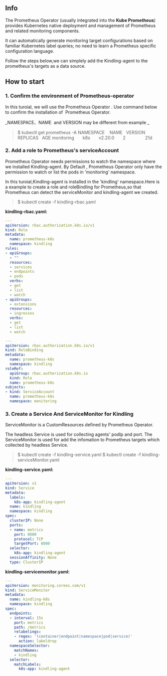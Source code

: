 ## Info


The Prometheus Operator (usually integrated into the **Kube Prometheus**) provides Kubernetes native deployment and management of Prometheus and related monitoring components.


It can automatically generate monitoring target configurations based on familiar Kubernetes label queries; no need to learn a Prometheus specific configuration language.


Follow the steps below,we can simplely add the Kindling-agent to the prometheus's targets as a data source.


## How to start


### 1. Confirm the environment of Prometheus-operator


In this turoial, we will use the Prometheus Operator . Use command below to confirm the installation of  Prometheus Operator.


_NAMESPACE、NAME  and VERSION may be different from example _


> $ kubectl get prometheus -A
> NAMESPACE    NAME   VERSION   REPLICAS   AGE
monitoring       k8s       v2.20.0       2                21d



### 2. Add a role to Prometheus's serviceAccount


Prometheus Operator needs permissions to watch the namespace where we installed Kindling-agent.
By Default , Prometheus Operator only have the permission to watch or list the pods in 'monitoring' namespace.


In this turoial,Kindling-agent is installed in the 'kindling' namespace.Here is a example to create a role and roleBindling for Prometheus,so that Prometheus can detect the serviceMonitor and kindling-agent we created.


> $ kubectl create -f kindling-rbac.yaml



**kindling-rbac.yaml:**


```yaml
---
apiVersion: rbac.authorization.k8s.io/v1
kind: Role
metadata:
  name: prometheus-k8s
  namespace: kindling
rules:
- apiGroups:
  - ""
  resources:
  - services
  - endpoints
  - pods
  verbs:
  - get
  - list
  - watch
- apiGroups:
  - extensions
  resources:
  - ingresses
  verbs:
  - get
  - list
  - watch

---  
apiVersion: rbac.authorization.k8s.io/v1
kind: RoleBinding
metadata:
  name: prometheus-k8s
  namespace: kindling
roleRef:
  apiGroup: rbac.authorization.k8s.io
  kind: Role
  name: prometheus-k8s
subjects:
- kind: ServiceAccount
  name: prometheus-k8s
  namespace: monitoring
```


### 3. Create a Service And ServiceMonitor for Kindling
ServiceMonitor is a CustomResources defined by Prometheus Operator.
​

The headless Service is used for collecting agents' podIp and port.
The ServiceMonitor is used for add the infomation to Prometheus targets which collected by headless Service.
> $ kubectl create -f kindling-service.yaml
> $ kubectl create -f kindling-serviceMonitor.yaml

**kindling-service.yaml:**


```yaml
---
apiVersion: v1
kind: Service
metadata:
  labels:
    k8s-app: kindling-agent
  name: kindling
  namespace: kindling
spec:
  clusterIP: None
  ports:
  - name: metrics
    port: 8080
    protocol: TCP
    targetPort: 8080
  selector:
    k8s-app: kindling-agent
  sessionAffinity: None
  type: ClusterIP
```


**kindling-servicemonitor.yaml:**


```yaml
---
apiVersion: monitoring.coreos.com/v1
kind: ServiceMonitor
metadata:
  name: kindling-k8s
  namespace: kindling
spec:
  endpoints:
  - interval: 15s
    port: metrics
    path: /metrics
    relabelings:
    - regex: '(container|endpoint|namespace|pod|service)'
      action: labeldrop
  namespaceSelector:
    matchNames:
    - kindling
  selector:
    matchLabels:
      k8s-app: kindling-agent
```
